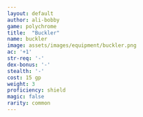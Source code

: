```yaml
---
layout: default
author: ali-bobby
game: polychrome
title:  "Buckler"
name: buckler
image: assets/images/equipment/buckler.png
ac: '+1'
str-req: '-'
dex-bonus: '-'
stealth: '-'
cost: 15 gp
weight: 3
proficiency: shield
magic: false
rarity: common
---
```

